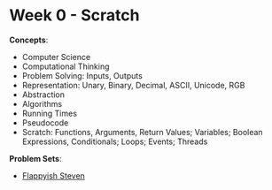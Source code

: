 # Week 0 - Scratch

**Concepts**:
- Computer Science
- Computational Thinking
- Problem Solving: Inputs, Outputs
- Representation: Unary, Binary, Decimal, ASCII, Unicode, RGB
- Abstraction
- Algorithms
- Running Times
- Pseudocode
- Scratch: Functions, Arguments, Return Values; Variables; Boolean Expressions, Conditionals; Loops; Events; Threads

**Problem Sets**:

- [Flappyish Steven](https://github.com/Snoower/cs50-introduction-to-computer-science/tree/main/week-0/flappyish-steven)
